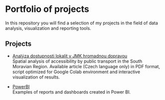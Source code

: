 # Portfolio of projects

In this repository you will find a selection of my projects in the field of data analysis, visualization and reporting tools.

## Projects

- [Analýza dostupnosti lokalit v JMK hromadnou dopravou](./Anal%C3%BDza%20dopravn%C3%AD%20dostupnosti%20v%20JMK%20hromadnou%20dopravou)  
  Spatial analysis of accessibility by public transport in the South Moravian Region. Available article (Czech language only) in PDF format, script optimized for Google Colab environment and interactive visualization of results.
 
- [PowerBI](./PowerBI)  
    Examples of reports and dashboards created in Power BI.
  
